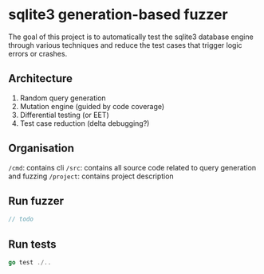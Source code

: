 # sqlite3 generation-based fuzzer

The goal of this project is to automatically test
the sqlite3 database engine through various techniques
and reduce the test cases that trigger logic errors or
crashes.

## Architecture

1. Random query generation
2. Mutation engine (guided by code coverage)
3. Differential testing (or EET)
4. Test case reduction (delta debugging?)

## Organisation

`/cmd`: contains cli
`/src`: contains all source code related to query generation and fuzzing
`/project`: contains project description

## Run fuzzer

```go
// todo
```

## Run tests

```go
go test ./..
```
